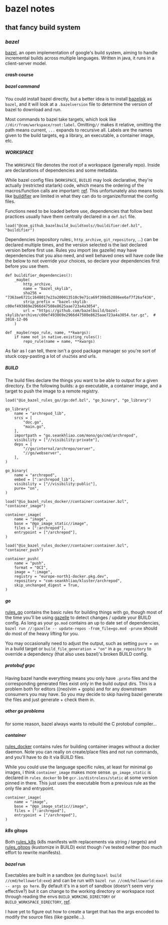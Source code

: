 # bazel notes

## that fancy build system


### _bazel_

[bazel](https://bazel.build/), an open implementation of google's build system,
aiming to handle incremental builds across multiple languages.
Written in java, it runs in a client-server model.

#### _crash_ course

##### _bazel_ command

You could install bazel directly,
but a better idea is to install [bazelisk](https://github.com/bazelbuild/bazelisk)
as `bazel`, and it will look at a `.bazelversion` file to determine the version of bazel
to download and run.

Most commands to bazel take targets,
which look like `//dir/from/workspace/root:label`.
Omitting`//` makes it relative,
omitting the path means current,
`...` expands to recursive all.
Labels are the names given to the build targets,
eg a library, an executable, a container image, etc.

##### _WORKSPACE_

The `WORKSPACE` file denotes the root of a workspace (generally repo).
Inside are declarations of dependencies and some metadata.

While bazel config files (`WORKSPACE`, `BUILD`) may look declarative,
they're actually (restricted starlark) code,
which means the ordering of the macros/function calls are important:
[ref](https://jayconrod.com/posts/115/organizing-bazel-workspace-files).
This unfortunately also means tools like
[buildifier](https://github.com/bazelbuild/buildtools/tree/master/buildifier)
are limited in what they can do to organize/format the config files.

Functions need to be loaded before use,
dependencies that follow best practices usually have them centrally declared
in a `def.bzl` file.

```bzl
load("@com_github_bazelbuild_buildtools//buildifier:def.bzl", "buildifier")
```

Dependencies (repository rules:, `http_archive`, `git_repository`, ...)
can be declared multiple times,
and the version selected is the last declared version before first use.
Rules you import (ex gazelle) may have dependencies that you also need,
and well behaved ones will have code like the below to not override your choices,
so declare your dependencies first before you use them.

```bzl
def buildifier_dependencies():
    _maybe(
        http_archive,
        name = "bazel_skylib",
        sha256 = "7363ae6721c1648017e23a200013510c9e71ca69f398d52886ee6af7f26af436",
        strip_prefix = "bazel-skylib-c00ef493869e2966d47508e8625aae723a4a3054",
        url = "https://github.com/bazelbuild/bazel-skylib/archive/c00ef493869e2966d47508e8625aae723a4a3054.tar.gz",  # 2018-12-06
    )

def _maybe(repo_rule, name, **kwargs):
    if name not in native.existing_rules():
        repo_rule(name = name, **kwargs)
```

As fair as I can tell,
there isn't a good package manager
so you're sort of stuck copy-pasting a lot of `sha256`s and urls.

##### _BUILD_

The build files declare the things you want to be able to output for a given directory.
Ex the following builds:
a go executable, a container image, and a target to push the image to a remote registry.


```bzl
load("@io_bazel_rules_go//go:def.bzl", "go_binary", "go_library")

go_library(
    name = "archrepod_lib",
    srcs = [
        "doc.go",
        "main.go",
    ],
    importpath = "go.seankhliao.com/mono/go/cmd/archrepod",
    visibility = ["//visibility:private"],
    deps = [
        "//go/internal/archrepo/server",
        "//go/webserver",
    ],
)

go_binary(
    name = "archrepod",
    embed = [":archrepod_lib"],
    visibility = ["//visibility:public"],
    pure= "on",
)

load("@io_bazel_rules_docker//container:container.bzl", "container_image")

container_image(
    name = "image",
    base = "@go_image_static//image",
    files = [":archrepod"],
    entrypoint = ["/archrepod"],
)

load("@io_bazel_rules_docker//container:container.bzl", "container_push")

container_push(
    name = "push",
    format = "OCI",
    image = ":image",
    registry = "europe-north1-docker.pkg.dev",
    repository = "com-seankhliao/kluster/archrepod",
    skip_unchanged_digest = True,
)
```

#### _go_

[rules_go](https://github.com/bazelbuild/rules_go)
contains the basic rules for building things with go,
though most of the time you'll be using
[gazelle](https://github.com/bazelbuild/bazel-gazelle)
to detect changes / update your BUILD config.
As long as your `go.mod` contains an up to date set of dependencies,
`bazel run //:gazelle -- update-repos -from_file=go.mod -prune`
should do most of the heavy lifting for you.

You may occasionally need to adjust the output,
such as setting `pure = on` in a build target
or `build_file_generation = "on"` in a `go_repository`
to override a dependency (that also uses bazel)'s broken BUILD config.

##### _protobuf_ grpc

Having bazel handle everything means you only have `.proto` files
and the corresponding generated files exist only in the build output dirs.
This is a problem both for editors ((neo)vim + gopls)
and for any downstream consumers you may have.
So you may decide to skip having bazel generate the files
and just generate + check them in.

##### _other_ go problems

for some reason, bazel always wants to rebuild the C protobuf compiler...

#### _container_

[rules_docker](https://github.com/bazelbuild/rules_docker)
contains rules for building container images without a docker daemon.
Note you can really on create/place files and not run commands,
and you'll have to do it via BUILD files.

While you could use the language specific rules,
at least for minimal go images,
i think `container_image` makes more sense.
`go_image_static` is declared in `rules_docker`
to be `gcr.io/distroless/static` at some version pinned in there.
This just uses the executable from a previous rule as the only file and entrypoint.

```bzl
container_image(
    name = "image",
    base = "@go_image_static//image",
    files = [":archrepod"],
    entrypoint = ["/archrepod"],
)
```

#### _k8s_ gitops

Both
[rules_k8s](https://github.com/bazelbuild/rules_k8s)
(k8s manifests with replacements via string / targets)
and [rules_gitops](https://github.com/adobe/rules_gitops)
(kustomize in BUILD)
exist though i've tested neither
(too much effort to rewrite manifests).

#### _bazel_ run

Exectables are built in a sandbox (ex during `bazel build //cmd/helloworld:exe`)
and can be run with `bazel run //cmd/helloworld:exe -- args go here`.
By default it's in a sort of sandbox (doesn't seem very effective?)
but it can change to the working directory or workspace root
through reading the envs `BUILD_WORKING_DIRECTORY` or `BUILD_WORKSPACE_DIRECTORY`,
[ref](https://docs.bazel.build/versions/main/user-manual.html#run).

I have yet to figure out how to create a target
that has the args encoded to modify the source files (like gazelle...).

